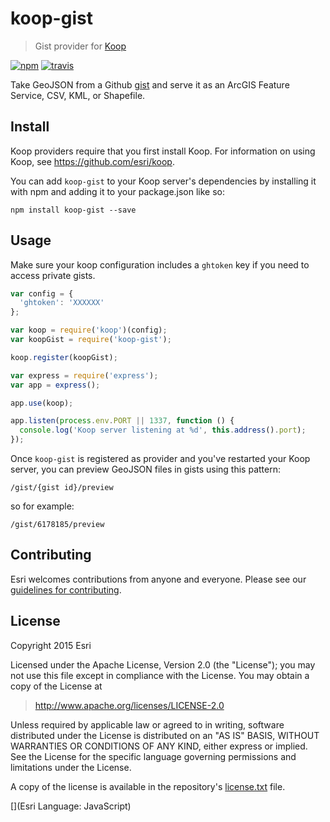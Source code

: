 # koop-gist

> Gist provider for [Koop](https://github.com/esri/koop)

[![npm][npm-image]][npm-url]
[![travis][travis-image]][travis-url]

[npm-image]: https://img.shields.io/npm/v/koop-gist.svg?style=flat-square
[npm-url]: https://www.npmjs.com/package/koop-gist
[travis-image]: https://img.shields.io/travis/koopjs/koop-gist.svg?style=flat-square
[travis-url]: https://travis-ci.org/koopjs/koop-gist

Take GeoJSON from a Github [gist](https://help.github.com/articles/about-gists/) and serve it as an ArcGIS Feature Service, CSV, KML, or Shapefile.

## Install

Koop providers require that you first install Koop. For information on using Koop, see https://github.com/esri/koop.

You can add `koop-gist` to your Koop server's dependencies by installing it with npm and adding it to your package.json like so:

```
npm install koop-gist --save
```

## Usage

Make sure your koop configuration includes a `ghtoken` key if you need to access private gists.

```js
var config = {
  'ghtoken': 'XXXXXX'
};

var koop = require('koop')(config);
var koopGist = require('koop-gist');

koop.register(koopGist);

var express = require('express');
var app = express();

app.use(koop);

app.listen(process.env.PORT || 1337, function () {
  console.log('Koop server listening at %d', this.address().port);
});
```

Once `koop-gist` is registered as provider and you've restarted your Koop server, you can preview GeoJSON files in gists using this pattern:

`/gist/{gist id}/preview`

so for example:

`/gist/6178185/preview`

## Contributing

Esri welcomes contributions from anyone and everyone. Please see our [guidelines for contributing](https://github.com/Esri/contributing).

## License

Copyright 2015 Esri

Licensed under the Apache License, Version 2.0 (the "License");
you may not use this file except in compliance with the License.
You may obtain a copy of the License at

> http://www.apache.org/licenses/LICENSE-2.0

Unless required by applicable law or agreed to in writing, software
distributed under the License is distributed on an "AS IS" BASIS,
WITHOUT WARRANTIES OR CONDITIONS OF ANY KIND, either express or implied.
See the License for the specific language governing permissions and
limitations under the License.

A copy of the license is available in the repository's [license.txt](license.txt) file.

[](Esri Language: JavaScript)
